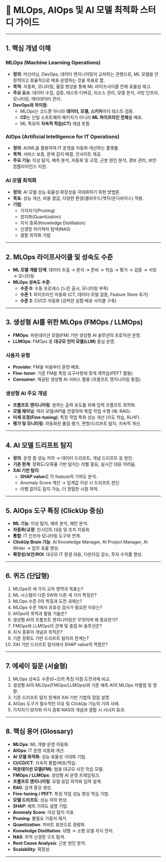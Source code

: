 # 📘 MLOps, AIOps 및 AI 모델 최적화 스터디 가이드

---

## 1. 핵심 개념 이해

### MLOps (Machine Learning Operations)
- **정의**: 머신러닝, DevOps, 데이터 엔지니어링이 교차하는 관행으로, ML 모델을 안정적이고 효율적으로 배포·운영하는 것을 목표로 함.  
- **목적**: 자동화, 모니터링, 품질 향상을 통해 ML 라이프사이클 전체 효율성 제고.  
- **주요 요소**: 데이터 수집, 검증, 테스트·디버깅, 리소스 관리, 모델 분석, 서빙 인프라, 모니터링, 메타데이터 관리.  
- **DevOps와 차이점**:  
  - MLOps는 코드뿐 아니라 **데이터, 모델, 스키마**까지 테스트·검증.  
  - **CD**는 단일 소프트웨어 패키지가 아니라 **ML 파이프라인 전체**를 배포.  
  - ML 특유의 **지속적 학습(CT)** 개념 포함.  

### AIOps (Artificial Intelligence for IT Operations)
- **정의**: AI/ML을 활용하여 IT 운영을 자동화·개선하는 플랫폼.  
- **목적**: 서비스 보증, 문제 감지·해결, 인사이트 제공.  
- **주요 기능**: 이상 탐지, 예측 분석, 자동화 및 교정, 근본 원인 분석, 경보 관리, 보안·컴플라이언스 지원.  

### AI 모델 최적화
- **정의**: AI 모델 성능·효율성·확장성을 극대화하기 위한 방법론.  
- **목표**: 성능 개선, 비용 절감, 다양한 환경(클라우드/엣지/온디바이스) 적용.  
- **기법**:  
  - 가지치기(Pruning)  
  - 양자화(Quantization)  
  - 지식 증류(Knowledge Distillation)  
  - 신경망 아키텍처 탐색(NAS)  
  - 결합 최적화 기법  

---

## 2. MLOps 라이프사이클 및 성숙도 수준

- **ML 모델 개발 단계**: 데이터 추출 → 분석 → 준비 → 학습 → 평가 → 검증 → 서빙 → 모니터링  
- **MLOps 성숙도 수준**:  
  - **수준 0**: 수동 프로세스 (느린 출시, 모니터링 부족)  
  - **수준 1**: 파이프라인 자동화 (CT, 데이터·모델 검증, Feature Store 추가)  
  - **수준 2**: CI/CD 자동화 (강력한 실험·배포 사이클 구축)  

---

## 3. 생성형 AI를 위한 MLOps (FMOps / LLMOps)

- **FMOps**: 파운데이션 모델(FM) 기반 생성형 AI 솔루션의 프로덕션 운영.  
- **LLMOps**: FMOps 중 **대규모 언어 모델(LLM)** 중심 운영.  

### 사용자 유형
- **Provider**: FM을 처음부터 훈련·배포.  
- **Fine-tuner**: 기존 FM을 특정 요구사항에 맞게 재학습(PEFT 활용).  
- **Consumer**: 제공된 생성형 AI 서비스 활용 (프롬프트 엔지니어링 중점).  

### 생성형 AI 주요 개념
- **프롬프트 엔지니어링**: 원하는 출력 유도를 위해 입력 프롬프트 최적화.  
- **모델 체이닝**: 여러 모델/API를 연결하여 복잡 작업 수행 (예: RAG).  
- **미세 조정(Fine-tuning)**: 특정 작업 특화 성능 개선 (지도 학습, RLHF).  
- **평가 및 모니터링**: 자동화된 품질 평가, 편향/드리프트 탐지, 지속적 개선.  

---

## 4. AI 모델 드리프트 탐지

- **정의**: 운영 중 성능 저하 → 데이터 드리프트, 개념 드리프트 등 원인.  
- **기존 한계**: 정확도/오류율 기반 탐지는 라벨 필요, 실시간 대응 어려움.  
- **XAI 기반 탐지**:  
  - **SHAP value**로 각 feature의 기여도 분석.  
  - Anomaly Score 계산 → 임계값 이상 시 드리프트 판단.  
  - 라벨 없이도 탐지 가능, 더 정밀한 시점 파악.  

---

## 5. AIOps 도구 특징 (ClickUp 중심)

- **ML 기능**: 이상 탐지, 예측 분석, 패턴 분석.  
- **자동화/교정**: 인시던트 대응 및 조치 자동화.  
- **통합**: IT 인프라·모니터링 도구와 연계.  
- **ClickUp Brain 기능**: AI Knowledge Manager, AI Project Manager, AI Writer → 업무 효율 향상.  
- **확장성/보안/ROI**: 대규모 IT 환경 대응, 다운타임 감소, 투자 수익률 향상.  

---

## 6. 퀴즈 (단답형)

1. MLOps의 세 가지 교차 영역과 목표는?  
2. ML 시스템이 다른 SW와 다른 세 가지 특징은?  
3. MLOps 수준 0의 특징과 도전 과제는?  
4. MLOps 수준 1에서 유효성 검사가 필요한 이유는?  
5. AIOps의 목적과 활용 기술은?  
6. 생성형 AI의 프롬프트 엔지니어링은 무엇이며 왜 중요한가?  
7. FMOps와 LLMOps의 관계 및 중점 AI 솔루션은?  
8. 지식 증류의 개념과 목적은?  
9. 기존 정확도 기반 드리프트 탐지의 한계는?  
10. XAI 기반 드리프트 탐지에서 SHAP value의 역할은?  

---

## 7. 에세이 질문 (서술형)

1. MLOps 성숙도 수준(0~2)의 특징·이점·도전과제 비교.  
2. 생성형 AI의 MLOps(FMOps/LLMOps)와 기존 예측 AI의 MLOps 차별점 및 영향.  
3. 기존 드리프트 탐지 한계와 XAI 기반 기법의 장점 설명.  
4. AIOps 도구가 필수적인 이유 및 ClickUp 기능의 기여 사례.  
5. 가지치기·양자화·지식 증류·NAS의 개념과 결합 시 시너지 효과.  

---

## 8. 핵심 용어 (Glossary)

- **MLOps**: ML 개발·운영 자동화.  
- **AIOps**: IT 운영 자동화·개선.  
- **AI 모델 최적화**: 성능·효율성 극대화 기법.  
- **CI/CD/CT**: 지속적 통합/배포/학습.  
- **파운데이션 모델(FM)**: 범용 대규모 사전 학습 모델.  
- **FMOps / LLMOps**: 생성형 AI 운영 프레임워크.  
- **프롬프트 엔지니어링**: 모델 응답 최적화 입력 설계.  
- **RAG**: 검색 증강 생성.  
- **Fine-tuning / PEFT**: 특정 작업 성능 향상 학습 기법.  
- **모델 드리프트**: 성능 저하 현상.  
- **SHAP**: 예측 기여도 설명 기법.  
- **Anomaly Score**: 이상 탐지 지표.  
- **Pruning**: 불필요 가중치 제거.  
- **Quantization**: 저비트 표현으로 경량화.  
- **Knowledge Distillation**: 대형 → 소형 모델 지식 전이.  
- **NAS**: 최적 신경망 구조 탐색.  
- **Root Cause Analysis**: 근본 원인 분석.  
- **Scalability**: 확장성.  

---
